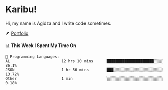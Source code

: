 # Karibu!
Hi, my name is Agidza and I write code sometimes.

🪶 [Portfolio](https://lynnagidza.github.io/)

<!--START_SECTION:waka-->
📊 **This Week I Spent My Time On** 

```text
💬 Programming Languages: 
AL                       12 hrs 10 mins      █████████████████████░░░░   86.1% 
JSON                     1 hr 56 mins        ███░░░░░░░░░░░░░░░░░░░░░░   13.72% 
Other                    1 min               ░░░░░░░░░░░░░░░░░░░░░░░░░   0.18%

```


<!--END_SECTION:waka-->
